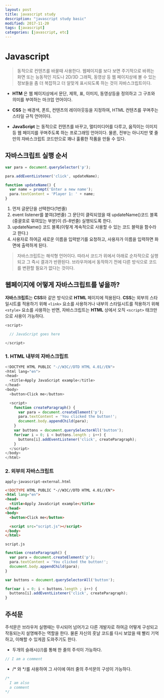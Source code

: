 ```yaml
---
layout: post
title: javascript study
description: "javascript study basic"
modified: 2017-11-20
tags: [javascript]
categories: [javascript, etc]
---
```


# Javascript 

>동적으로 컨텐츠를 바꿀때 사용한다. 
웹페이지를 보다 보면 주기적으로 바뀌는 화면 또는 능동적인 지도나 2D/3D 그래픽, 동영상 등 웹 페이지상에 볼 수 있는 정보들을 좀 더 복잡하고 더 알맞게 표시되도록 하는 것이 자바스크립트이다.  
>
- **HTM** 은 웹 페이지상에서 문단, 제목, 표, 이미지, 동영상등을 정의하고 그 구조와 의미를 부여하는 마크업 언어이다.

- **CSS** 는 배경색, 폰트, 컨텐츠의 레이아웃등을 지정하여, HTML 컨텐츠를 꾸며주는 스타일 규칙 언어이다.

- **JavaScript** 는 동적으로 컨텐츠를 바꾸고, 멀티미디어를 다루고, 움직이는 이미지등 웹 페이지를 꾸며주도록 하는 프로그래밍 언어이다. 물론, 전부는 아니지만 몇 줄만의 자바스크립트 코드만으로 꽤나 훌륭한 작품을 만들 수 있다.

## 자바스크립트 실행 순서

```javascript
var para = document.querySelector('p');

para.addEventListener('click', updateName);

function updateName() {
  var name = prompt('Enter a new name');
  para.textContent = 'Player 1: ' + name;
}
```
1. 먼저 글문단을 선택한다(1번줄)
2. event listener를 붙여(3번줄) 그 문단이 클릭되었을 때 updateName()코드 블록(중괄호로 묶여있는 부분)이 (5-8번줄) 실행되도록 한다.
3. updateName() 코드 블록(이렇게 계속적으로 사용할 수 있는 코드 블럭을 함수라고 한다.)
4. 사용자로 하여금 새로운 이름을 입력받기를 요청하고, 사용자가 이름을 입력하면 화면에 출력하게 된다.

>자바스크립트는 해석형 언어이다. 따라서 코드가 위에서 아래로 순차적으로 실행되고 그 즉시 결과가 반환된다. 브라우저에서 동작하기 전에 다른 방식으로 코드를 변환할 필요가 없다는 것이다.
>


## 웹페이지에 어떻게 자바스크립트를 넣을까?

**자바스크립트**는 **CSS**와 같은 방식으로 **HTML** 페이지에 적용된다. **CSS**는 외부의 스타일시트를 적용하기 위해 `<link>` 요소를 사용하거나 내부의 스타일시트를 적용하기 위해`<style>` 요소를 사용하는 반면, 자바스크립트는 **HTML** 상에서 오직 `<script>` 태크만으로 사용이 가능하다. 

```javascript
<script>

  // JavaScript goes here

</script>
```
###  1. HTML 내부의 자바스크립트

```javascript
<!DOCTYPE HTML PUBLIC "-//W3C//DTD HTML 4.01//EN">
<html lang="en">
<head>
  <title>Apply JavaScript example</title>
</head>
<body>
  <button>Click me</button>

  <script>
    function createParagraph() {
      var para = document.createElement('p');
      para.textContent = 'You clicked the button!';
      document.body.appendChild(para);
    }
    var buttons = document.querySelectorAll('button');
    for(var i = 0; i < buttons.length ; i++) {
      buttons[i].addEventListener('click', createParagraph);
    }
  </script>
</body>
</html>
```

### 2. 외부의 자바스크립트 

`apply-javascript-external.html`

```html
<!DOCTYPE HTML PUBLIC "-//W3C//DTD HTML 4.01//EN">
<html lang="en">
<head>
  <title>Apply JavaScript example</title>
</head>
<body>
  <button>Click me</button>

  <script src="script.js"></script>
</body>
</html>
```
`script.js`

```javascript
function createParagraph() {
  var para = document.createElement('p');
  para.textContent = 'You clicked the button!';
  document.body.appendChild(para);
}

var buttons = document.querySelectorAll('button');

for(var i = 0; i < buttons.length ; i++) {
  buttons[i].addEventListener('click', createParagraph);
}
```

## 주석문

주석문은 브라우저 실행때는 무시되어 넘어가고 다른 개발자로 하여금 어떻게 구성되고 작동되는지 설명해주는 역할을 한다. 물론 자신의 훗날 코드를 다시 보았을 때 빨리 기억하고, 이해할 수 있게끔 도와주기도 한다. 

- 두개의 슬래시(//)를 통해 한 줄의 주석이 가능하다.

```javascript
// I am a comment
```
- /* 와 */를 사용하여 그 사이에 여러 줄의 주석문의 구성이 가능하다.

```javascript
/*
  I am also
  a comment
*/
```
